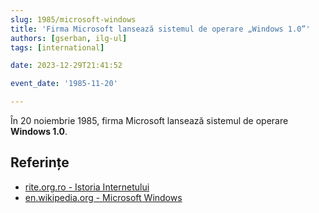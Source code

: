 ```yaml
---
slug: 1985/microsoft-windows
title: 'Firma Microsoft lansează sistemul de operare „Windows 1.0”'
authors: [gserban, ilg-ul]
tags: [international]

date: 2023-12-29T21:41:52

event_date: '1985-11-20'

---
```


În 20 noiembrie 1985, firma Microsoft lansează sistemul de operare **Windows 1.0**.

<!-- truncate -->

## Referințe

- [rite.org.ro - Istoria Internetului](https://rite.org.ro/istoria-internetului/)
- [en.wikipedia.org - Microsoft Windows](https://en.wikipedia.org/wiki/Microsoft_Windows)
